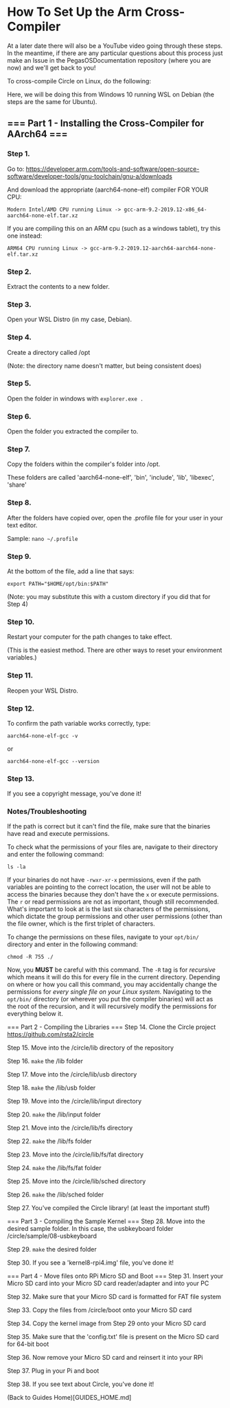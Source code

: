 # How To Set Up the Arm Cross-Compiler

At a later date there will also be a YouTube video going through these steps. In the meantime, if there are any particular questions about this process just make an Issue in the PegasOSDocumentation repository (where you are now) and we'll get back to you!

To cross-compile Circle on Linux, do the following:

Here, we will be doing this from Windows 10 running WSL on Debian (the steps are the same for Ubuntu).

## === Part 1 - Installing the Cross-Compiler for AArch64 ===

### Step 1.
Go to: 
    https://developer.arm.com/tools-and-software/open-source-software/developer-tools/gnu-toolchain/gnu-a/downloads

And download the appropriate (aarch64-none-elf) compiler FOR YOUR CPU: 

    Modern Intel/AMD CPU running Linux -> gcc-arm-9.2-2019.12-x86_64-aarch64-none-elf.tar.xz

If you are compiling this on an ARM cpu (such as a windows tablet), try this one instead: 

    ARM64 CPU running Linux -> gcc-arm-9.2-2019.12-aarch64-aarch64-none-elf.tar.xz

### Step 2.
Extract the contents to a new folder.

### Step 3.
Open your WSL Distro (in my case, Debian).

### Step 4.
Create a directory called /opt

(Note: the directory name doesn't matter, but being consistent does)

### Step 5.
Open the folder in windows with `explorer.exe .`

### Step 6.
Open the folder you extracted the compiler to.

### Step 7.
Copy the folders within the compiler's folder into /opt.

These folders are called 'aarch64-none-elf', 'bin', 'include', 'lib', 'libexec', 'share'

### Step 8.
After the folders have copied over, open the .profile file for your user in your text editor.

Sample: `nano ~/.profile`

### Step 9.
At the bottom of the file, add a line that says:

	export PATH="$HOME/opt/bin:$PATH"

(Note: you may substitute this with a custom directory if you did that for Step 4)

### Step 10.
Restart your computer for the path changes to take effect.

(This is the easiest method. There are other ways to reset your environment variables.)

### Step 11.
Reopen your WSL Distro.

### Step 12.

To confirm the path variable works correctly, type:

	aarch64-none-elf-gcc -v

or

	aarch64-none-elf-gcc --version

### Step 13.
If you see a copyright message, you've done it!

### Notes/Troubleshooting
If the path is correct but it can't find the file, make sure that the binaries have read and execute permissions.

To check what the permissions of your files are, navigate to their directory and enter the following command:

    ls -la

If your binaries do not have `-rwxr-xr-x` permissions, even if the path variables are pointing to the correct location, the user will not be able to access the binaries because they don't have the `x` or execute permissions. The `r` or read permissions are not as important, though still recommended. What's important to look at is the last six characters of the permissions, which dictate the group permissions and other user permissions (other than the file owner, which is the first triplet of characters.

To change the permissions on these files, navigate to your `opt/bin/` directory and enter in the following command:

    chmod -R 755 ./

Now, you **MUST** be careful with this command. The `-R` tag is for *recursive* which means it will do this for every file in the current directory. Depending on where or how you call this command, you may accidentally change the permissions for *every single file on your Linux system*. Navigating to the `opt/bin/` directory (or wherever you put the compiler binaries) will act as the root of the recursion, and it will recursively modify the permissions for everything below it.

=== Part 2 - Compiling the Libraries ===
Step 14.
	Clone the Circle project
		https://github.com/rsta2/circle

Step 15.
	Move into the /circle/lib directory of the repository

Step 16.
	`make` the /lib folder

Step 17.
	Move into the /circle/lib/usb directory

Step 18.
	`make` the /lib/usb folder

Step 19.
	Move into the /circle/lib/input directory

Step 20.
	`make` the /lib/input folder

Step 21.
	Move into the /circle/lib/fs directory

Step 22.
	`make` the /lib/fs folder

Step 23.
	Move into the /circle/lib/fs/fat directory

Step 24.
	`make` the /lib/fs/fat folder

Step 25.
	Move into the /circle/lib/sched directory

Step 26.
	`make` the /lib/sched folder

Step 27.
	You've compiled the Circle library! (at least the important stuff)

=== Part 3 - Compiling the Sample Kernel ===
Step 28.
	Move into the desired sample folder. In this case, the usbkeyboard folder
	/circle/sample/08-usbkeyboard

Step 29.
	`make` the desired folder

Step 30.
	If you see a 'kernel8-rpi4.img' file, you've done it!

=== Part 4 - Move files onto RPi Micro SD and Boot ===
Step 31.
	Insert your Micro SD card into your Micro SD card reader/adapter and into your PC

Step 32.
	Make sure that your Micro SD card is formatted for FAT file system

Step 33.
	Copy the files from /circle/boot onto your Micro SD card

Step 34.
	Copy the kernel image from Step 29 onto your Micro SD card

Step 35.
	Make sure that the 'config.txt' file is present on the Micro SD card for 64-bit boot

Step 36.
	Now remove your Micro SD card and reinsert it into your RPi

Step 37.
	Plug in your Pi and boot

Step 38.
	If you see text about Circle, you've done it!

(Back to Guides Home)[GUIDES_HOME.md]